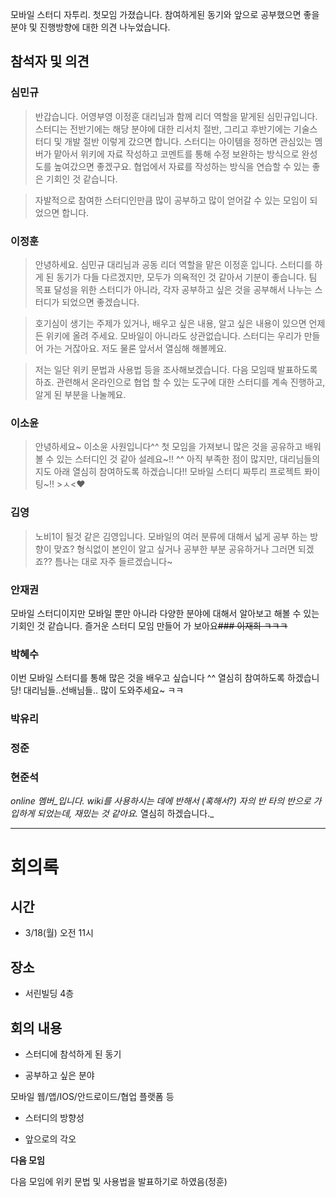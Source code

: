 모바일 스터디 자투리. 첫모임 가졌습니다.
참여하게된 동기와 앞으로 공부했으면 좋을 분야 및 진행방향에 대한 의견 나누었습니다.

## 참석자 및 의견

### 심민규

> 반갑습니다. 어영부영 이정훈 대리님과 함께 리더 역할을 맡게된 심민규입니다. 스터디는 전반기에는 해당 분야에 대한 리서치 절반, 그리고 후반기에는 기술스터디 및 개발 절반 이렇게 갔으면 합니다. 스터디는 아이템을 정하면 관심있는 멤버가 맡아서 위키에 자료 작성하고 코멘트를 통해 수정 보완하는 방식으로 완성도를 높여갔으면 좋겠구요. 협업에서 자료를 작성하는 방식을 연습할 수 있는 좋은 기회인 것 같습니다.

> 자발적으로 참여한 스터디인만큼 많이 공부하고 많이 얻어갈 수 있는 모임이 되었으면 합니다.


### 이정훈

> 안녕하세요. 심민규 대리님과 공동 리더 역할을 맡은 이정훈 입니다. 스터디를 하게 된 동기가 다들 다르겠지만, 모두가 의욕적인 것 같아서 기분이 좋습니다. 팀 목표 달성을 위한 스터디가 아니라, 각자 공부하고 싶은 것을 공부해서 나누는 스터디가 되었으면 좋겠습니다.

> 호기심이 생기는 주제가 있거나, 배우고 싶은 내용, 알고 싶은 내용이 있으면 언제든 위키에 올려 주세요. 모바일이 아니라도 상관없습니다. 스터디는 우리가 만들어 가는 거잖아요. 저도 물론 앞서서 열심해 해볼께요.

> 저는 일단 위키 문법과 사용법 등을 조사해보겠습니다. 다음 모임때 발표하도록 하죠. 관련해서 온라인으로 협업 할 수 있는 도구에 대한 스터디를 계속 진행하고, 알게 된 부분을 나눌께요.


### 이소윤

> 안녕하세요~ 이소윤 사원입니다^^
> 첫 모임을 가져보니 많은 것을 공유하고 배워볼 수 있는 스터디인 것 같아 설레요~!! ^^
> 아직 부족한 점이 많지만, 대리님들의 지도 아래 열심히 참여하도록 하겠습니다!!
> 모바일 스터디 짜투리 프로젝트 퐈이팅~!! >ㅅ<♥

### 김영

> 노비1이 될것 같은 김영입니다.
> 모바일의 여러 분류에 대해서 넓게 공부 하는 방향이 맞죠? 형식없이 본인이 알고 싶거나 공부한 부분 공유하거나 그러면 되겠죠??
> 틈나는 대로 자주 들르겠습니다~


### 안재권
모바일 스터디이지만 모바일 뿐만 아니라 다양한 분야에 대해서 알아보고 해볼 수 있는 기회인 것 같습니다.
즐거운 스터디 모임 만들어 가 보아요~~### 이재희
ㅋㅋㅋ~~

### 박혜수
이번 모바일 스터디를 통해 많은 것을 배우고 싶습니다 ^^ 열심히 참여하도록 하겠습니당!
대리님들..선배님들.. 많이 도와주세요~ ㅋㅋ

### 박유리
### 정준


### 현준석
_online 멤버\_입니다.
wiki를 사용하시는 데에 반해서 (혹해서?) 자의 반 타의 반으로 가입하게 되었는데, 재밌는 것 같아요.<sup>_</sup>
열심히 하겠습니다._



---


# 회의록

## 시간

  * 3/18(월) 오전 11시

## 장소

  * 서린빌딩 4층

## 회의 내용

  * 스터디에 참석하게 된 동기

  * 공부하고 싶은 분야

모바일 웹/앱/IOS/안드로이드/협업 플랫폼 등

  * 스터디의 방향성

  * 앞으로의 각오

**다음 모임**

다음 모임에 위키 문법 및 사용법을 발표하기로 하였음(정훈)
